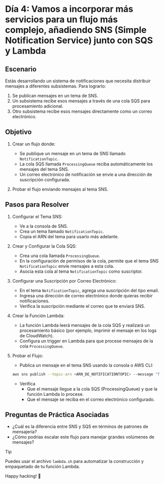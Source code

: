# Día 4: Vamos a incorporar más servicios para un flujo más complejo, añadiendo SNS (Simple Notification Service) junto con SQS y Lambda

## Escenario

Estás desarrollando un sistema de notificaciones que necesita distribuir mensajes a diferentes subsistemas. Para lograrlo:

1. Se publican mensajes en un tema de SNS.
2. Un subsistema recibe esos mensajes a través de una cola SQS para procesamiento adicional.
3. Otro subsistema recibe esos mensajes directamente como un correo electrónico.

## Objetivo

1. Crear un flujo donde:

   - Se publique un mensaje en un tema de SNS llamado `NotificationTopic`.
   - La cola SQS llamada `ProcessingQueue` reciba automáticamente los mensajes del tema SNS.
   - Un correo electrónico de notificación se envíe a una dirección de suscripción configurada.

2. Probar el flujo enviando mensajes al tema SNS.

## Pasos para Resolver

1. Configurar el Tema SNS:

   - Ve a la consola de SNS.
   - Crea un tema llamado `NotificationTopic`.
   - Copia el ARN del tema para usarlo más adelante.

2. Crear y Configurar la Cola SQS:

   - Crea una cola llamada `ProcessingQueue`.
   - En la configuración de permisos de la cola, permite que el tema SNS `NotificationTopic` envíe mensajes a esta cola.
   - Asocia esta cola al tema `NotificationTopic` como suscriptor.

3. Configurar una Suscripción por Correo Electrónico:

   - En el tema `NotificationTopic`, agrega una suscripción del tipo email.
   - Ingresa una dirección de correo electrónico donde quieras recibir notificaciones.
   - Verifica la suscripción mediante el correo que te enviará SNS.

4. Crear la Función Lambda:

   - La función Lambda leerá mensajes de la cola SQS y realizará un procesamiento básico (por ejemplo, imprimir el mensaje en los logs de CloudWatch).
   - Configura un trigger en Lambda para que procese mensajes de la cola `ProcessingQueue`.

5. Probar el Flujo:
   - Publica un mensaje en el tema SNS usando la consola o AWS CLI:

   ```bash
   aws sns publish --topic-arn <ARN_DE_NOTIFICATIONTOPIC> --message "Test notification message"
   ```

   - Verifica
     - Que el mensaje llegue a la cola SQS (ProcessingQueue) y que la función Lambda lo procese.
     - Que el mensaje se reciba en el correo electrónico configurado.

## Preguntas de Práctica Asociadas

- ¿Cuál es la diferencia entre SNS y SQS en términos de patrones de mensajería?
- ¿Cómo podrías escalar este flujo para manejar grandes volúmenes de mensajes?

> [!TIP]
> Puedes usar el archivo `lambda.sh` para automatizar la construcción y empaquetado de tu función Lambda.

Happy hacking! 🚀
